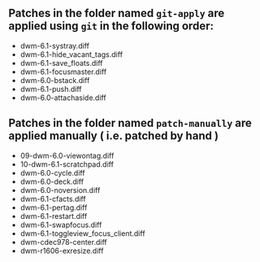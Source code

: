 ## Patches in the folder named `git-apply` are applied using  `git` in the following order:

- dwm-6.1-systray.diff
- dwm-6.1-hide_vacant_tags.diff
- dwm-6.1-save_floats.diff
- dwm-6.1-focusmaster.diff
- dwm-6.0-bstack.diff
- dwm-6.1-push.diff
- dwm-6.0-attachaside.diff

## Patches in the folder named `patch-manually` are applied manually ( i.e. patched by hand )

- 09-dwm-6.0-viewontag.diff
- 10-dwm-6.1-scratchpad.diff
- dwm-6.0-cycle.diff
- dwm-6.0-deck.diff
- dwm-6.0-noversion.diff
- dwm-6.1-cfacts.diff
- dwm-6.1-pertag.diff
- dwm-6.1-restart.diff
- dwm-6.1-swapfocus.diff
- dwm-6.1-toggleview_focus_client.diff
- dwm-cdec978-center.diff
- dwm-r1606-exresize.diff
